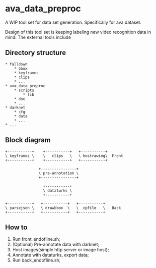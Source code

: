 # ava_data_preproc

A WIP tool set for data set generation. Specifically for ava dataset.

Design of this tool set is keeping labeling new video recognition data in mind. The external tools include 

## Directory structure

```
* falldown
    * bbox
    * keyframes
    * clips
    * ...
* ava_data_preproc
    * scripts
        * lib
    * doc
    * ...
* darknet
    * cfg
    * data
    * ...
* ...
```

## Block diagram

```
+-----------+    +-----------+   +-----------+  
\ keyframes \    \   clips   \   \ hostrawimg\  Front 
+-----------+    +-----------+   +-----------+  
       
               +----------------+
               \ pre-annotation \
               +----------------+

                 +-----------+
                 \ dataturks \
                 +-----------+

+-----------+   +-----------+   +-----------+  
\ parsejson \   \ drawbbox  \   \  cpfile   \   Back
+-----------+   +-----------+   +-----------+  
```

## How to

1. Run front_endofline.sh;
2. (Optional) Pre-annotate data with darknet;
3. Host images(simple http server or image host);
4. Annotate with dataturks, export data;
5. Run back_endofline.sh;